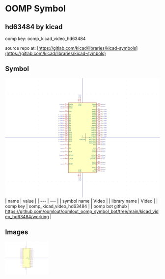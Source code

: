 # OOMP Symbol  
## hd63484  by kicad  
  
oomp key: oomp_kicad_video_hd63484  
  
source repo at: [https://gitlab.com/kicad/libraries/kicad-symbols](https://gitlab.com/kicad/libraries/kicad-symbols)  
## Symbol  
  
[![working.png](working_600.png)](working.png)  
| name | value | 
| --- | --- | 
| symbol name | Video | 
| library name | Video | 
| oomp key | oomp_kicad_video_hd63484 | 
| oomp bot github | https://github.com/oomlout/oomlout_oomp_symbol_bot/tree/main/kicad_video_hd63484/working | 
## Images  
  
[![working.png](working_140.png)](working.png)  
